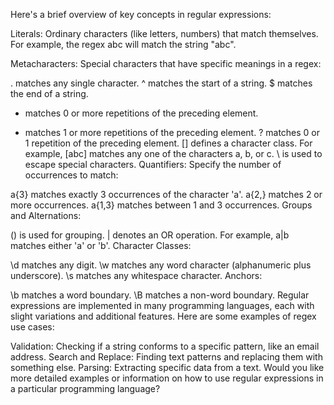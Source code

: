 Here's a brief overview of key concepts in regular expressions:

Literals: Ordinary characters (like letters, numbers) that match themselves. For example, the regex abc will match the string "abc".

Metacharacters: Special characters that have specific meanings in a regex:

. matches any single character.
^ matches the start of a string.
$ matches the end of a string.
* matches 0 or more repetitions of the preceding element.
+ matches 1 or more repetitions of the preceding element.
? matches 0 or 1 repetition of the preceding element.
[] defines a character class. For example, [abc] matches any one of the characters a, b, or c.
\ is used to escape special characters.
Quantifiers: Specify the number of occurrences to match:

a{3} matches exactly 3 occurrences of the character 'a'.
a{2,} matches 2 or more occurrences.
a{1,3} matches between 1 and 3 occurrences.
Groups and Alternations:

() is used for grouping.
| denotes an OR operation. For example, a|b matches either 'a' or 'b'.
Character Classes:

\d matches any digit.
\w matches any word character (alphanumeric plus underscore).
\s matches any whitespace character.
Anchors:

\b matches a word boundary.
\B matches a non-word boundary.
Regular expressions are implemented in many programming languages, each with slight variations and additional features. Here are some examples of regex use cases:

Validation: Checking if a string conforms to a specific pattern, like an email address.
Search and Replace: Finding text patterns and replacing them with something else.
Parsing: Extracting specific data from a text.
Would you like more detailed examples or information on how to use regular expressions in a particular programming language?